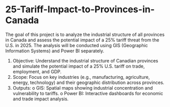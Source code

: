 # 25-Tariff-Impact-to-Provinces-in-Canada

The goal of this project is to analyze the industrial structure of all provinces in Canada and assess the potential impact of a 25% tariff threat from the U.S. in 2025. The analysis will be conducted using GIS (Geographic Information Systems) and Power BI separately. 

1.	Objective: Understand the industrial structure of Canadian provinces and simulate the potential impact of a 25% U.S. tariff on trade, employment, and GDP.
2.	Scope: Focus on key industries (e.g., manufacturing, agriculture, energy, technology) and their geographic distribution across provinces.
3.	Outputs:
o	GIS: Spatial maps showing industrial concentration and vulnerability to tariffs.
o	Power BI: Interactive dashboards for economic and trade impact analysis.
